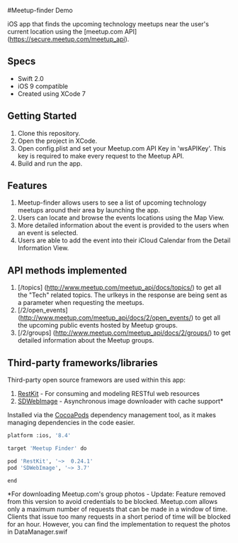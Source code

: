 #Meetup-finder Demo

iOS app that finds the upcoming technology meetups near the user's current location using the [meetup.com API] (https://secure.meetup.com/meetup_api).

## Specs
- Swift 2.0
- iOS 9 compatible
- Created using XCode 7

## Getting Started
1. Clone this repository.
2. Open the project in XCode.
3. Open config.plist and set your Meetup.com API Key in 'wsAPIKey'. This key is required to make every request to the Meetup API.
4. Build and run the app.

## Features
1. Meetup-finder allows users to see a list of upcoming technology meetups around their area by launching the app.
2. Users can locate and browse the events locations using the Map View.
3. More detailed information about the event is provided to the users when an event is selected.
4. Users are able to add the event into their iCloud Calendar from the Detail Information View.

## API methods implemented
1. [/topics] (http://www.meetup.com/meetup_api/docs/topics/) to get all the "Tech" related topics. The urlkeys in the response are being sent as a parameter when requesting the meetups.
2. [/2/open_events] (http://www.meetup.com/meetup_api/docs/2/open_events/) to get all the upcoming public events hosted by Meetup groups.
3. [/2/groups] (http://www.meetup.com/meetup_api/docs/2/groups/) to get detailed information about the Meetup groups.

## Third-party frameworks/libraries 
Third-party open source framewors are used within this app:

1. [RestKit](https://github.com/RestKit/RestKit) - For consuming and modeling RESTful web resources
2. [SDWebImage](https://github.com/rs/SDWebImage) - Asynchronous image downloader with cache support*

Installed via the [CocoaPods](http://cocoapods.org/) dependency management tool, as it makes managing dependencies in the code easier.

``` bash
platform :ios, '8.4'

target 'Meetup Finder' do

pod 'RestKit', '~>  0.24.1'
pod 'SDWebImage', '~> 3.7'

end
```


*For downloading Meetup.com's group photos - Update: Feature removed from this version to avoid credentials to be blocked. Meetup.com allows only a maximum number of requests that can be made in a window of time. Clients that issue too many requests in a short period of time will be blocked for an hour. However, you can find the implementation to request the photos in DataManager.swif
